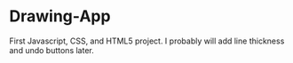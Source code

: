 # Drawing-App
First Javascript, CSS, and HTML5 project. I probably will add line thickness and undo buttons later.
